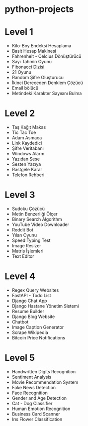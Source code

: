 # python-projects

# Level 1 #
- Kilo-Boy Endeksi Hesaplama
- Basit Hesap Makinesi
- Fahrenheit - Celcius Dönüştürücü
- Sayı Tahmin Oyunu
- Fibonacci Dizisi
- 21 Oyunu
- Random Şifre Oluşturucu
- İkinci Dereceden Denklem Çözücü
- Email bölücü
- Metindeki Karakter Sayısını Bulma

# Level 2 #
- Taş Kağıt Makas
- Tic Tac Toe
- Adam Asmaca
- Link Kaydedici
- Şifre Veritabanı
- Windows Alarm
- Yazıdan Sese
- Sesten Yazıya
- Rastgele Karar
- Telefon Rehberi

# Level 3 #
- Sudoku Çözücü
- Metin Benzerliği Ölçer
- Binary Search Algorithm
- YouTube Video Downloader
- Reddit Bot
- Yılan Oyunu
- Speed Typing Test
- Image Resizer
- Matris İşlemleri
- Text Editor

# Level 4 #
- Regex Query Websites
- FastAPI - Todo List
- Django Chat App
- Django Hastane Yönetim Sistemi
- Resume Builder
- Django Blog Website
- Chatbot
- Image Caption Generator
- Scrape Wikipedia
- Bitcoin Price Notifications

# Level 5 #
- Handwritten Digits Recognition
- Sentiment Analysis
- Movie Recommendation System
- Fake News Detection
- Face Recognition
- Gender and Age Detection
- Cat - Dog Classifier
- Human Emotion Recognition
- Business Card Scanner
- Irıs Flower Classification

